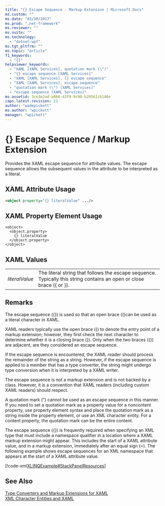 ```yaml
---
title: "{} Escape Sequence - Markup Extension | Microsoft Docs"
ms.custom: ""
ms.date: "03/30/2017"
ms.prod: ".net-framework"
ms.reviewer: ""
ms.suite: ""
ms.technology: 
  - "dotnet-wpf"
ms.tgt_pltfrm: ""
ms.topic: "article"
f1_keywords: 
  - "{}"
helpviewer_keywords: 
  - "XAML [XAML Services], quotation mark (\")"
  - "{} escape sequence [XAML Services]"
  - "XAML [XAML Services], {} escape sequence"
  - "XAML [XAML Services], escape sequence"
  - "quotation mark (\") [XAML Services]"
  - "escape sequence [XAML Services]"
ms.assetid: 3ce3e2ad-a868-43f9-9c98-b29561cb146e
caps.latest.revision: 21
author: "wadepickett"
ms.author: "wpickett"
manager: "wpickett"
---
```

# {} Escape Sequence / Markup Extension
Provides the XAML escape sequence for attribute values. The escape sequence allows the subsequent values in the attribute to be interpreted as a literal.  
  
## XAML Attribute Usage  
  
```xml  
<object property="{} literalValue" .../>  
```  
  
## XAML Property Element Usage  
  
```  
<object>  
  <object.property>  
    {} literalValue  
  </object.property>  
</object>  
```  
  
## XAML Values  
  
|||  
|-|-|  
|*literalValue*|The literal string that follows the escape sequence. Typically this string contains an open or close brace ({ or }).|  
  
## Remarks  
 The escape sequence ({}) is used so that an open brace ({)can be used as a literal character in XAML.  
  
 XAML readers typically use the open brace ({) to denote the entry point of a markup extension; however, they first check the next character to determine whether it is a closing brace (}). Only when the two braces ({}) are adjacent, are they considered an escape sequence.  
  
 If the escape sequence is encountered, the XAML reader should process the remainder of the string as a string. However, if the escape sequence is applied to a member that has a type converter, the string might undergo type conversion when it is interpreted by a XAML writer.  
  
 The escape sequence is not a markup extension and is not backed by a class. However, it is a convention that XAML readers (including custom XAML readers) should respect.  
  
 A quotation mark (") cannot be used as an escape sequence in this manner. If you need to set a quotation mark as a property value for a noncontent property, use property element syntax and place the quotation mark as a string inside the property element, or use an XML character entity. For a content property, the quotation mark can be the entire content.  
  
 The escape sequence ({}) is frequently required when specifying an XML type that must include a namespace qualifier in a location where a XAML markup extension might appear. This includes the start of a XAML attribute value, and in a markup extension, immediately after an equal sign (=). The following example shows escape sequences for an XML namespace that appears at the start of a XAML attribute value.  
  
 [!code-xml[XLINQExample#StackPanelResources](../../../samples/snippets/csharp/VS_Snippets_Wpf/XLinqExample/CSharp/Window1.xaml#stackpanelresources)]  
  
## See Also  
 [Type Converters and Markup Extensions for XAML](../../../docs/framework/xaml-services/type-converters-and-markup-extensions-for-xaml.md)   
 [XML Character Entities and XAML](../../../docs/framework/xaml-services/xml-character-entities-and-xaml.md)
